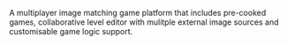 A multiplayer image matching game platform that includes pre-cooked games, collaborative  level editor with mulitple external image sources  and customisable game logic support. 
